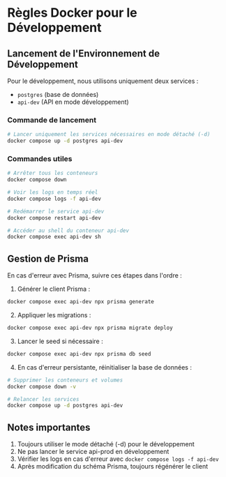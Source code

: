 # Règles Docker pour le Développement

## Lancement de l'Environnement de Développement

Pour le développement, nous utilisons uniquement deux services :
- `postgres` (base de données)
- `api-dev` (API en mode développement)

### Commande de lancement

```bash
# Lancer uniquement les services nécessaires en mode détaché (-d)
docker compose up -d postgres api-dev
```

### Commandes utiles

```bash
# Arrêter tous les conteneurs
docker compose down

# Voir les logs en temps réel
docker compose logs -f api-dev

# Redémarrer le service api-dev
docker compose restart api-dev

# Accéder au shell du conteneur api-dev
docker compose exec api-dev sh
```

## Gestion de Prisma

En cas d'erreur avec Prisma, suivre ces étapes dans l'ordre :

1. Générer le client Prisma :
```bash
docker compose exec api-dev npx prisma generate
```

2. Appliquer les migrations :
```bash
docker compose exec api-dev npx prisma migrate deploy
```

3. Lancer le seed si nécessaire :
```bash
docker compose exec api-dev npx prisma db seed
```

4. En cas d'erreur persistante, réinitialiser la base de données :
```bash
# Supprimer les conteneurs et volumes
docker compose down -v

# Relancer les services
docker compose up -d postgres api-dev
```

## Notes importantes

1. Toujours utiliser le mode détaché (-d) pour le développement
2. Ne pas lancer le service api-prod en développement
3. Vérifier les logs en cas d'erreur avec `docker compose logs -f api-dev`
4. Après modification du schéma Prisma, toujours régénérer le client 